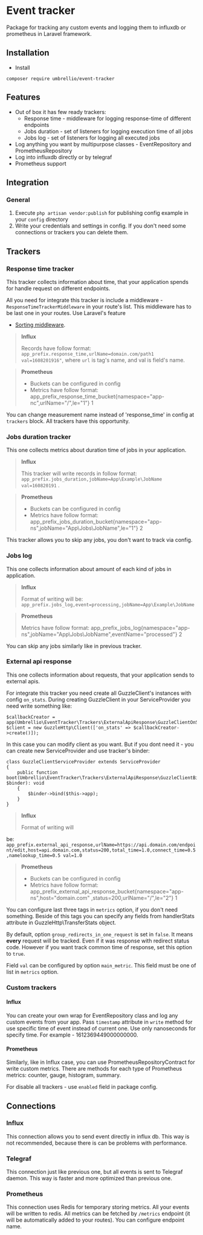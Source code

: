 # Event tracker

Package for tracking any custom events and logging them to influxdb or prometheus in Laravel framework.

## Installation

- Install

```shell
composer require umbrellio/event-tracker
```

## Features

- Out of box it has few ready trackers:
    - Response time - middleware for logging response-time of different endpoints
    - Jobs duration - set of listeners for logging execution time of all jobs
    - Jobs log - set of listeners for logging all executed jobs
- Log anything you want by multipurpose classes - EventRepository and PrometheusRepository
- Log into influxdb directly or by telegraf
- Prometheus support

## Integration

### General

1. Execute `php artisan vendor:publish` for publishing config example in your `config` directory
2. Write your credentials and settings in config. If you don't need some connections or trackers you can delete them.

## Trackers

### Response time tracker

This tracker collects information about time, that your application spends for handle request on different endpoints.

All you need for integrate this tracker is include a middleware - `ResponseTimeTrackerMiddleware` in your route's list.
This middleware has to be last one in your routes. Use Laravel's feature

- [Sorting middleware](https://laravel.com/docs/9.x/middleware#sorting-middleware).

> **Influx**
>
> Records have follow format: `app_prefix.response_time,urlName=domain.com/path1 val=1608201916"`, where `url` is tag's
> name, and val is field's name.

> **Prometheus**
>
> - Buckets can be configured in config
> - Metrics have follow format: app_prefix_response_time_bucket{namespace="app-nc",urlName="/",le="1"} 1

You can change measurement name instead of 'response_time' in config at `trackers` block. All trackers have this
opportunity.

### Jobs duration tracker

This one collects metrics about duration time of jobs in your application.

> **Influx**
>
> This tracker will write records in follow format: `app_prefix.jobs_duration,jobName=App\Example\JobName val=160820191`
> .

> **Prometheus**
>
> - Buckets can be configured in config
> - Metrics have follow format: app_prefix_jobs_duration_bucket{namespace="app-ns",jobName="App\\Jobs\\JobName",le="1"}
    2

This tracker allows you to skip any jobs, you don't want to track via config.

### Jobs log

This one collects information about amount of each kind of jobs in application.

> **Influx**
>
> Format of writing will be: `app_prefix.jobs_log,event=processing,jobName=App\Example\JobName`

> **Prometheus**
>
> Metrics have follow format: app_prefix_jobs_log{namespace="app-ns",jobName="App\\Jobs\\JobName",eventName="processed"}
> 2

You can skip any jobs similarly like in previous tracker.

### External api response

This one collects information about requests, that your application sends to external apis.

For integrate this tracker you need create all GuzzleClient's instances with config `on_stats`.
During creating GuzzleClient in your ServiceProvider you need write something like:

```
$callbackCreator = app(Umbrellio\EventTracker\Trackers\ExternalApiResponse\GuzzleClientOnStatsCallbackCreator);
$client = new GuzzleHttp\Client(['on_stats' => $callbackCreator->create()]);
```

In this case you can modify client as you want. But if you dont need it - you can create new ServiceProvider and use
tracker's binder:

```
class GuzzleClientServiceProvider extends ServiceProvider
{
    public function boot(Umbrellio\EventTracker\Trackers\ExternalApiResponse\GuzzleClientBinder $binder): void
    {
        $binder->bind($this->app);
    }
}
```

> **Influx**
>
> Format of writing will
>
be: `app_prefix.external_api_response,urlName=https://api.domain.com/endpoint/edit,host=api.domain.com,status=200,total_time=1.0,connect_time=0.5,namelookup_time=0.5 val=1.0`

> **Prometheus**
>
> - Buckets can be configured in config
> - Metrics have follow format: app_prefix_external_api_response_bucket{namespace="app-ns",host="domain.com"
    ,status=200,urlName="/",le="2"} 1

You can configure last three tags in `metrics` option, if you don't need something. Beside of this tags you can specify
any fields from handlerStats attribute in GuzzleHttp\TransferStats object.

By default, option `group_redirects_in_one_request` is set in `false`. It means **every** request will be tracked. Even
if it was response with redirect status code.
However if you want track common time of response, set this option to `true`.

Field `val` can be configured by option `main_metric`. This field must be one of list in `metrics` option.

### Custom trackers

#### Influx

You can create your own wrap for EventRepository class and log any custom events from your app.
Pass `timestamp` attribute in `write` method for use specific time of event instead of current one. Use only nanoseconds
for specify time. For example - 1612369449000000000.

#### Prometheus

Similarly, like in Influx case, you can use PrometheusRepositoryContract for write custom metrics.
There are methods for each type of Prometheus metrics: counter, gauge, histogram, summary.

For disable all trackers - use `enabled` field in package config.

## Connections

### Influx

This connection allows you to send event directly in influx db. This way is not recommended, because there is can be
problems with performance.

### Telegraf

This connection just like previous one, but all events is sent to Telegraf daemon. This way is faster and more optimized
than previous one.

### Prometheus

This connection uses Redis for temporary storing metrics. All your events will be written to redis.
All metrics can be fetched by `/metrics` endpoint (it will be automatically added to your routes). You can configure
endpoint name.
